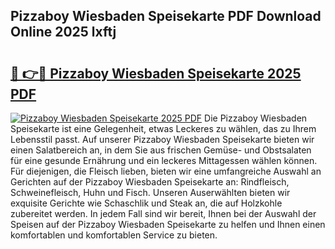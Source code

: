 ## Pizzaboy Wiesbaden Speisekarte PDF Download Online 2025 lxftj

# <h2><a href="http://gc6lu9.nevu.top/?p=Pizzaboy+Wiesbaden+Speisekarte">🔗 👉🔴 Pizzaboy Wiesbaden Speisekarte 2025 PDF</a></h2>

[![Pizzaboy Wiesbaden Speisekarte 2025 PDF](https://i.imgur.com/dBaPXMq.png)](http://gc6lu9.nevu.top/?p=Pizzaboy+Wiesbaden+Speisekarte)
Die Pizzaboy Wiesbaden Speisekarte ist eine Gelegenheit, etwas Leckeres zu wählen, das zu Ihrem Lebensstil passt. Auf unserer Pizzaboy Wiesbaden Speisekarte bieten wir einen Salatbereich an, in dem Sie aus frischen Gemüse- und Obstsalaten für eine gesunde Ernährung und ein leckeres Mittagessen wählen können. Für diejenigen, die Fleisch lieben, bieten wir eine umfangreiche Auswahl an Gerichten auf der Pizzaboy Wiesbaden Speisekarte an: Rindfleisch, Schweinefleisch, Huhn und Fisch. Unseren Auserwählten bieten wir exquisite Gerichte wie Schaschlik und Steak an, die auf Holzkohle zubereitet werden. In jedem Fall sind wir bereit, Ihnen bei der Auswahl der Speisen auf der Pizzaboy Wiesbaden Speisekarte zu helfen und Ihnen einen komfortablen und komfortablen Service zu bieten.
